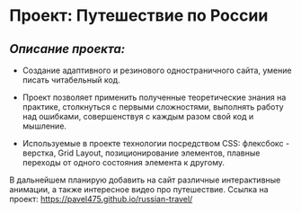 # Проект: Путешествие по России
## *Описание проекта:*
* Создание адаптивного и резинового одностраничного сайта, умение писать читабельный код.

* Проект позволяет применить полученные теоретические знания   на практике, столкнуться с первыми сложностями, выполнять работу над ошибками, совершенствуя с каждым разом свой код и мышление.

* Используемые в проекте технологии посредством CSS: флексбокс - верстка, Grid Layout, позиционирование элементов, плавные переходы от одного состояния элемента к другому.

В дальнейшем планирую добавить на сайт различные интерактивные анимации, а также интересное видео про путешествие.
Ссылка на проект: https://pavel475.github.io/russian-travel/